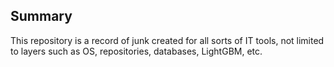 ## Summary
This repository is a record of junk created for all sorts of IT tools, not limited to layers such as OS, repositories, databases, LightGBM, etc.

